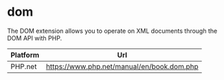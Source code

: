 # dom

The DOM extension allows you to operate on XML documents through the DOM API with PHP.

| Platform | Url                                                              |
|----------|------------------------------------------------------------------|
| PHP.net  | https://www.php.net/manual/en/book.dom.php                       |
